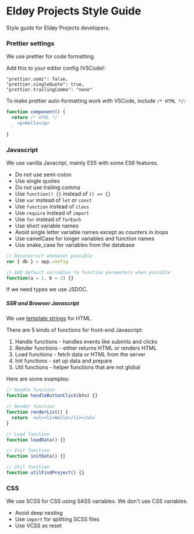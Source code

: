 # Eldøy Projects Style Guide

Style guide for Eldøy Projects developers.

### Prettier settings

We use prettier for code formatting.

Add this to your editor config (VSCode):

```
"prettier.semi": false,
"prettier.singleQuote": true,
"prettier.trailingComma": "none"
```

To make prettier auto-formatting work with VSCode, include `/* HTML */`:

```js
function component() {
  return /* HTML */`
    <p>Hello</p>
  `
}
```

### Javascript

We use vanilla Javacript, mainly ES5 with some ES6 features.

- Do not use semi-colon
- Use single quotes
- Do not use trailing comma
- Use `function() {}` instead of `() => {}`
- Use `var` instead of `let` or `const`
- Use `function` instead of `class`
- Use `require` instead of `import`
- Use `for` instead of `forEach`
- Use short variable names
- Avoid single letter variable names except as counters in loops
- Use camelCase for longer variables and function names
- Use snake_case for variables from the database

```js
// Deconstruct whenever possible
var { db } = app.config

// Add default variables to function parameters when possible
function(a = 1, b = 2) {}
```

If we need types we use JSDOC.

##### SSR and Browser Javascript

We use [template strings](https://developer.mozilla.org/en-US/docs/Web/JavaScript/Reference/Template_literals) for HTML.

There are 5 kinds of functions for front-end Javascript:

1. Handle functions - handles events like submits and clicks
2. Render functions - either returns HTML or renders HTML
3. Load functions - fetch data or HTML from the server
4. Init functions - set up data and prepare
5. Util functions - helper functions that are not global

Here are some examples:

```js
// Handle function
function handleButtonClick(btn) {}

// Render function
function renderList() {
  return `<ul><li>Hello</li></ul>`
}

// Load function
function loadData() {}

// Init function
function initData() {}

// Util function
function utilFindProject() {}
```

### CSS

We use SCSS for CSS using SASS variables. We don't use CSS variables.

- Avoid deep nesting
- Use `import` for splitting SCSS files
- Use VCSS as reset
